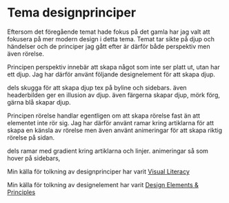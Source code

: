 ---
---

Tema designprinciper
=======================

Eftersom det föregående temat hade fokus på det gamla har jag valt att fokusera på mer modern design i detta tema. Temat tar sikte på djup och händelser och de principer jag gått efter är därför både perspektiv men även rörelse.

Principen perspektiv innebär att skapa något som inte ser platt ut, utan har ett djup. Jag har därför använt följande designelement för att skapa djup.

dels skugga för att skapa djup tex på byline och sidebars.
även headerbilden ger en illusion av djup.
även färgerna skapar djup, mörk förg, gärna blå skapar djup.

Principen rörelse handlar egentligen om att skapa rörelse fast än att elementet inte rör sig. Jag har därför använt ramar kring artiklarna för att skapa en känsla av rörelse men även använt animeringar för att skapa riktig rörelse på sidan.

dels ramar med gradient kring artiklarna och linjer.
animeringar så som hover på sidebars,





Min källa för tolkning av designprinciper har varit  [Visual Literacy](https://dbwebb.se/article/vl.pdf)

Min källa för tolkning av designelement har varit  [Design Elements & Principles](https://www.canva.com/learn/design-elements-principles/)

